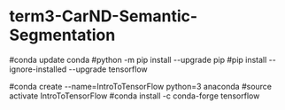 # term3-CarND-Semantic-Segmentation

#conda update conda
#python -m pip install --upgrade pip
#pip install --ignore-installed --upgrade tensorflow 

#conda create --name=IntroToTensorFlow python=3 anaconda
#source activate IntroToTensorFlow
#conda install -c conda-forge tensorflow
